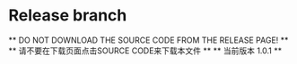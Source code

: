 # Release branch
** DO NOT DOWNLOAD THE SOURCE CODE FROM THE RELEASE PAGE! **  
** 请不要在下载页面点击SOURCE CODE来下载本文件 **
** 当前版本 1.0.1 **